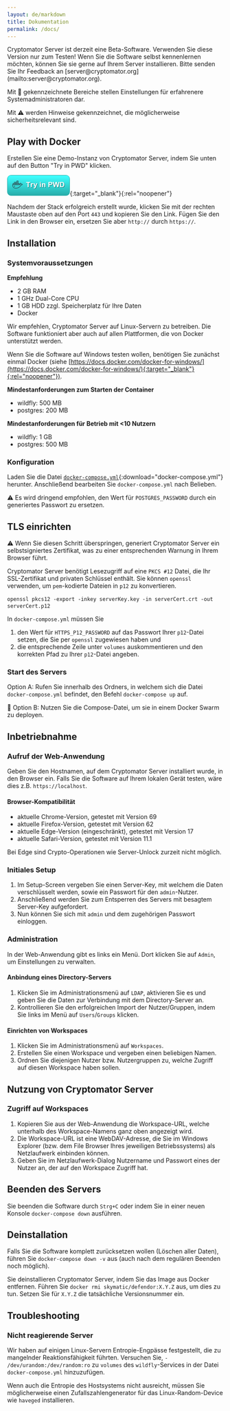 ```yaml
---
layout: de/markdown
title: Dokumentation
permalink: /docs/
---
```

<p class="lead" markdown="1">Cryptomator Server ist derzeit eine Beta-Software. Verwenden Sie diese Version nur zum Testen! Wenn Sie die Software selbst kennenlernen möchten, können Sie sie gerne auf Ihrem Server installieren. Bitte senden Sie Ihr Feedback an [server@cryptomator.org](mailto:server@cryptomator.org).</p>

Mit :wrench: gekennzeichnete Bereiche stellen Einstellungen für erfahrenere Systemadministratoren dar.

Mit :warning: werden Hinweise gekennzeichnet, die möglicherweise sicherheitsrelevant sind.

## Play with Docker
Erstellen Sie eine Demo-Instanz von Cryptomator Server, indem Sie unten auf den Button "Try in PWD" klicken.

[![Try in PWD](/assets/pwd/button.png)](http://play-with-docker.com/?stack=https%3A%2F%2Fserver.cryptomator.org%2Fassets%2Fpwd%2Fdocker-compose.yml&stack_name=cryptomator-server){:target="_blank"}{:rel="noopener"}

Nachdem der Stack erfolgreich erstellt wurde, klicken Sie mit der rechten Maustaste oben auf den Port `443` und kopieren Sie den Link. Fügen Sie den Link in den Browser ein, ersetzen Sie aber `http://` durch `https://`.

## Installation

### Systemvoraussetzungen
**Empfehlung**
* 2 GB RAM
* 1 GHz Dual-Core CPU
* 1 GB HDD zzgl. Speicherplatz für Ihre Daten
* Docker

Wir empfehlen, Cryptomator Server auf Linux-Servern zu betreiben. Die Software funktioniert aber auch auf allen Plattformen, die von Docker unterstützt werden. 

Wenn Sie die Software auf Windows testen wollen, benötigen Sie zunächst einmal Docker (siehe [https://docs.docker.com/docker-for-windows/](https://docs.docker.com/docker-for-windows/){:target="_blank"}{:rel="noopener"}).

**Mindestanforderungen zum Starten der Container**
- wildfly: 500 MB
- postgres: 200 MB

**Mindestanforderungen für Betrieb mit <10 Nutzern**
- wildfly: 1 GB
- postgres: 500 MB

### Konfiguration
Laden Sie die Datei [`docker-compose.yml`](/assets/docker-compose.yml){:download="docker-compose.yml"} herunter. Anschließend bearbeiten Sie `docker-compose.yml` nach Belieben.

:warning: Es wird dringend empfohlen, den Wert für `POSTGRES_PASSWORD` durch ein generiertes Passwort zu ersetzen.

## TLS einrichten

:warning: Wenn Sie diesen Schritt überspringen, generiert Cryptomator Server ein selbstsigniertes Zertifikat, was zu einer entsprechenden Warnung in Ihrem Browser führt.

Cryptomator Server benötigt Lesezugriff auf eine `PKCS #12` Datei, die Ihr SSL-Zertifikat und privaten Schlüssel enthält. Sie können `openssl` verwenden, um `pem`-kodierte Dateien in `p12` zu konvertieren.

```
openssl pkcs12 -export -inkey serverKey.key -in serverCert.crt -out serverCert.p12
```

In `docker-compose.yml` müssen Sie

1. den Wert für `HTTPS_P12_PASSWORD` auf das Passwort Ihrer `p12`-Datei setzen, die Sie per `openssl` zugewiesen haben und
2. die entsprechende Zeile unter `volumes` auskommentieren und den korrekten Pfad zu Ihrer `p12`-Datei angeben.

### Start des Servers
Option A: Rufen Sie innerhalb des Ordners, in welchem sich die Datei `docker-compose.yml` befindet, den Befehl `docker-compose up` auf.

:wrench: Option B: Nutzen Sie die Compose-Datei, um sie in einem Docker Swarm zu deployen.

## Inbetriebnahme

### Aufruf der Web-Anwendung
Geben Sie den Hostnamen, auf dem Cryptomator Server installiert wurde, in den Browser ein. Falls Sie die Software auf Ihrem lokalen Gerät testen, wäre dies z.B. `https://localhost`.

#### Browser-Kompatibilität
- aktuelle Chrome-Version, getestet mit Version 69
- aktuelle Firefox-Version, getestet mit Version 62
- aktuelle Edge-Version (eingeschränkt), getestet mit Version 17
- aktuelle Safari-Version, getestet mit Version 11.1

Bei Edge sind Crypto-Operationen wie Server-Unlock zurzeit nicht möglich.

### Initiales Setup
1. Im Setup-Screen vergeben Sie einen Server-Key, mit welchem die Daten verschlüsselt werden, sowie ein Passwort für den `admin`-Nutzer.
2. Anschließend werden Sie zum Entsperren des Servers mit besagtem Server-Key aufgefordert.
3. Nun können Sie sich mit `admin` und dem zugehörigen Passwort einloggen.

### Administration
In der Web-Anwendung gibt es links ein Menü. Dort klicken Sie auf `Admin`, um Einstellungen zu verwalten.

#### Anbindung eines Directory-Servers
1. Klicken Sie im Administrationsmenü auf `LDAP`, aktivieren Sie es und geben Sie die Daten zur Verbindung mit dem Directory-Server an.
2. Kontrollieren Sie den erfolgreichen Import der Nutzer/Gruppen, indem Sie links im Menü auf `Users`/`Groups` klicken.

#### Einrichten von Workspaces
1. Klicken Sie im Administrationsmenü auf `Workspaces`.
2. Erstellen Sie einen Workspace und vergeben einen beliebigen Namen.
3. Ordnen Sie diejenigen Nutzer bzw. Nutzergruppen zu, welche Zugriff auf diesen Workspace haben sollen.

## Nutzung von Cryptomator Server

### Zugriff auf Workspaces
1. Kopieren Sie aus der Web-Anwendung die Workspace-URL, welche unterhalb des Workspace-Namens ganz oben angezeigt wird.
2. Die Workspace-URL ist eine WebDAV-Adresse, die Sie im Windows Explorer (bzw. dem File Browser Ihres jeweiligen Betriebssystems) als Netzlaufwerk einbinden können.
3. Geben Sie im Netzlaufwerk-Dialog Nutzername und Passwort eines der Nutzer an, der auf den Workspace Zugriff hat.

## Beenden des Servers
Sie beenden die Software durch `Strg+C` oder indem Sie in einer neuen Konsole `docker-compose down` ausführen.

## Deinstallation
Falls Sie die Software komplett zurücksetzen wollen (Löschen aller Daten), führen Sie `docker-compose down -v` aus (auch nach dem regulären Beenden noch möglich).

Sie deinstallieren Cryptomator Server, indem Sie das Image aus Docker entfernen. Führen Sie `docker rmi skymatic/defendor:X.Y.Z` aus, um dies zu tun. Setzen Sie für `X.Y.Z` die tatsächliche Versionsnummer ein.

## Troubleshooting

### Nicht reagierende Server
Wir haben auf einigen Linux-Servern Entropie-Engpässe festgestellt, die zu mangelnder Reaktionsfähigkeit führten. Versuchen Sie, `- /dev/urandom:/dev/random:ro` zu `volumes` des `wildfly`-Services in der Datei `docker-compose.yml` hinzuzufügen.

Wenn auch die Entropie des Hostsystems nicht ausreicht, müssen Sie möglicherweise einen Zufallszahlengenerator für das Linux-Random-Device wie `haveged` installieren.
